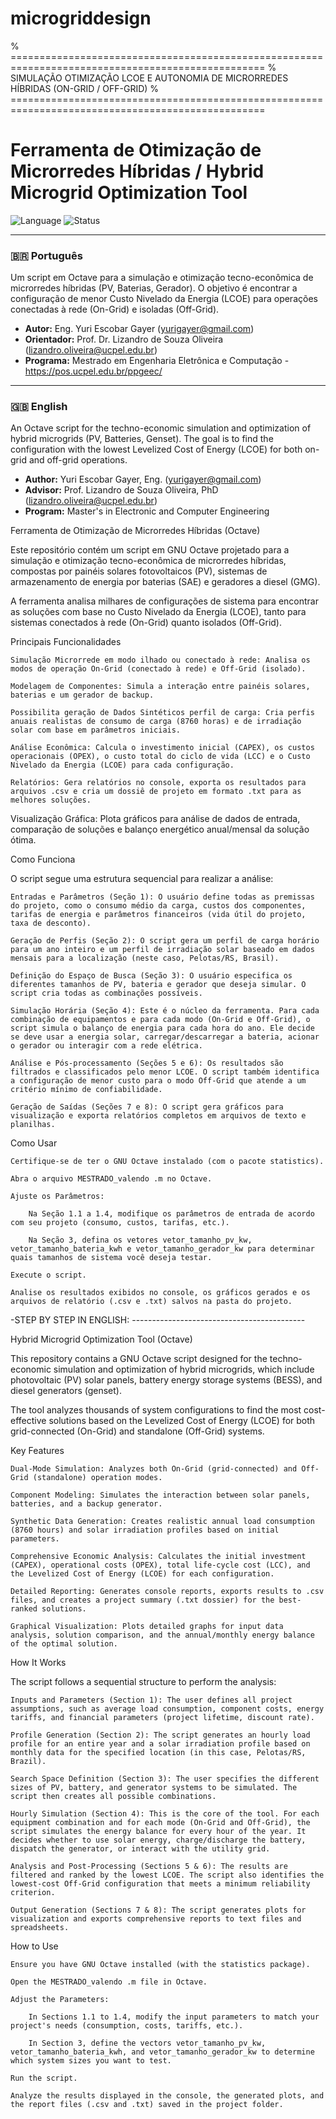 # microgriddesign
% ==================================================================================================
% SIMULAÇÃO OTIMIZAÇÃO LCOE E AUTONOMIA DE MICRORREDES HÍBRIDAS (ON-GRID / OFF-GRID)
% ==================================================================================================


# Ferramenta de Otimização de Microrredes Híbridas / Hybrid Microgrid Optimization Tool

![Language](https://img.shields.io/badge/Language-Octave-blue.svg)
![Status](https://img.shields.io/badge/Status-Academic%20Project-lightgrey.svg)

---

### 🇧🇷 Português

Um script em Octave para a simulação e otimização tecno-econômica de microrredes híbridas (PV, Baterias, Gerador). O objetivo é encontrar a configuração de menor Custo Nivelado da Energia (LCOE) para operações conectadas à rede (On-Grid) e isoladas (Off-Grid).

* **Autor:** Eng. Yuri Escobar Gayer ([yurigayer@gmail.com](mailto:yurigayer@gmail.com))
* **Orientador:** Prof. Dr. Lizandro de Souza Oliveira ([lizandro.oliveira@ucpel.edu.br](mailto:lizandro.oliveira@ucpel.edu.br))
* **Programa:** Mestrado em Engenharia Eletrônica e Computação - https://pos.ucpel.edu.br/ppgeec/

---

### 🇬🇧 English

An Octave script for the techno-economic simulation and optimization of hybrid microgrids (PV, Batteries, Genset). The goal is to find the configuration with the lowest Levelized Cost of Energy (LCOE) for both on-grid and off-grid operations.

* **Author:** Yuri Escobar Gayer, Eng. ([yurigayer@gmail.com](mailto:yurigayer@gmail.com))
* **Advisor:** Prof. Lizandro de Souza Oliveira, PhD ([lizandro.oliveira@ucpel.edu.br](mailto:lizandro.oliveira@ucpel.edu.br))
* **Program:** Master's in Electronic and Computer Engineering



Ferramenta de Otimização de Microrredes Híbridas (Octave)

Este repositório contém um script em GNU Octave projetado para a simulação e otimização tecno-econômica de microrredes híbridas, compostas por painéis solares fotovoltaicos (PV), sistemas de armazenamento de energia por baterias (SAE) e geradores a diesel (GMG).

A ferramenta analisa milhares de configurações de sistema para encontrar as soluções com base no Custo Nivelado da Energia (LCOE), tanto para sistemas conectados à rede (On-Grid) quanto isolados (Off-Grid).

Principais Funcionalidades

    Simulação Microrrede em modo ilhado ou conectado à rede: Analisa os modos de operação On-Grid (conectado à rede) e Off-Grid (isolado).
  
    Modelagem de Componentes: Simula a interação entre painéis solares, baterias e um gerador de backup.

    Possibilita geração de Dados Sintéticos perfil de carga: Cria perfis anuais realistas de consumo de carga (8760 horas) e de irradiação solar com base em parâmetros iniciais.

    Análise Econômica: Calcula o investimento inicial (CAPEX), os custos operacionais (OPEX), o custo total do ciclo de vida (LCC) e o Custo Nivelado da Energia (LCOE) para cada configuração.

    Relatórios: Gera relatórios no console, exporta os resultados para arquivos .csv e cria um dossiê de projeto em formato .txt para as melhores soluções.

  Visualização Gráfica: Plota gráficos  para análise de dados de entrada, comparação de soluções e balanço energético anual/mensal da solução ótima.

Como Funciona

O script segue uma estrutura sequencial para realizar a análise:

    Entradas e Parâmetros (Seção 1): O usuário define todas as premissas do projeto, como o consumo médio da carga, custos dos componentes, tarifas de energia e parâmetros financeiros (vida útil do projeto, taxa de desconto).

    Geração de Perfis (Seção 2): O script gera um perfil de carga horário para um ano inteiro e um perfil de irradiação solar baseado em dados mensais para a localização (neste caso, Pelotas/RS, Brasil).

    Definição do Espaço de Busca (Seção 3): O usuário especifica os diferentes tamanhos de PV, bateria e gerador que deseja simular. O script cria todas as combinações possíveis.

    Simulação Horária (Seção 4): Este é o núcleo da ferramenta. Para cada combinação de equipamentos e para cada modo (On-Grid e Off-Grid), o script simula o balanço de energia para cada hora do ano. Ele decide se deve usar a energia solar, carregar/descarregar a bateria, acionar o gerador ou interagir com a rede elétrica.

    Análise e Pós-processamento (Seções 5 e 6): Os resultados são filtrados e classificados pelo menor LCOE. O script também identifica a configuração de menor custo para o modo Off-Grid que atende a um critério mínimo de confiabilidade.

    Geração de Saídas (Seções 7 e 8): O script gera gráficos para visualização e exporta relatórios completos em arquivos de texto e planilhas.

Como Usar

    Certifique-se de ter o GNU Octave instalado (com o pacote statistics).

    Abra o arquivo MESTRADO_valendo .m no Octave.

    Ajuste os Parâmetros:

        Na Seção 1.1 a 1.4, modifique os parâmetros de entrada de acordo com seu projeto (consumo, custos, tarifas, etc.).

        Na Seção 3, defina os vetores vetor_tamanho_pv_kw, vetor_tamanho_bateria_kwh e vetor_tamanho_gerador_kw para determinar quais tamanhos de sistema você deseja testar.

    Execute o script.

    Analise os resultados exibidos no console, os gráficos gerados e os arquivos de relatório (.csv e .txt) salvos na pasta do projeto.


-STEP BY STEP IN ENGLISH: -------------------------------------------

Hybrid Microgrid Optimization Tool (Octave)

This repository contains a GNU Octave script designed for the techno-economic simulation and optimization of hybrid microgrids, which include photovoltaic (PV) solar panels, battery energy storage systems (BESS), and diesel generators (genset).

The tool analyzes thousands of system configurations to find the most cost-effective solutions based on the Levelized Cost of Energy (LCOE) for both grid-connected (On-Grid) and standalone (Off-Grid) systems.

Key Features

    Dual-Mode Simulation: Analyzes both On-Grid (grid-connected) and Off-Grid (standalone) operation modes.

    Component Modeling: Simulates the interaction between solar panels, batteries, and a backup generator.

    Synthetic Data Generation: Creates realistic annual load consumption (8760 hours) and solar irradiation profiles based on initial parameters.

    Comprehensive Economic Analysis: Calculates the initial investment (CAPEX), operational costs (OPEX), total life-cycle cost (LCC), and the Levelized Cost of Energy (LCOE) for each configuration.

    Detailed Reporting: Generates console reports, exports results to .csv files, and creates a project summary (.txt dossier) for the best-ranked solutions.

    Graphical Visualization: Plots detailed graphs for input data analysis, solution comparison, and the annual/monthly energy balance of the optimal solution.

How It Works

The script follows a sequential structure to perform the analysis:

    Inputs and Parameters (Section 1): The user defines all project assumptions, such as average load consumption, component costs, energy tariffs, and financial parameters (project lifetime, discount rate).

    Profile Generation (Section 2): The script generates an hourly load profile for an entire year and a solar irradiation profile based on monthly data for the specified location (in this case, Pelotas/RS, Brazil).

    Search Space Definition (Section 3): The user specifies the different sizes of PV, battery, and generator systems to be simulated. The script then creates all possible combinations.

    Hourly Simulation (Section 4): This is the core of the tool. For each equipment combination and for each mode (On-Grid and Off-Grid), the script simulates the energy balance for every hour of the year. It decides whether to use solar energy, charge/discharge the battery, dispatch the generator, or interact with the utility grid.

    Analysis and Post-Processing (Sections 5 & 6): The results are filtered and ranked by the lowest LCOE. The script also identifies the lowest-cost Off-Grid configuration that meets a minimum reliability criterion.

    Output Generation (Sections 7 & 8): The script generates plots for visualization and exports comprehensive reports to text files and spreadsheets.

How to Use

    Ensure you have GNU Octave installed (with the statistics package).

    Open the MESTRADO_valendo .m file in Octave.

    Adjust the Parameters:

        In Sections 1.1 to 1.4, modify the input parameters to match your project's needs (consumption, costs, tariffs, etc.).

        In Section 3, define the vectors vetor_tamanho_pv_kw, vetor_tamanho_bateria_kwh, and vetor_tamanho_gerador_kw to determine which system sizes you want to test.

    Run the script.

    Analyze the results displayed in the console, the generated plots, and the report files (.csv and .txt) saved in the project folder.
